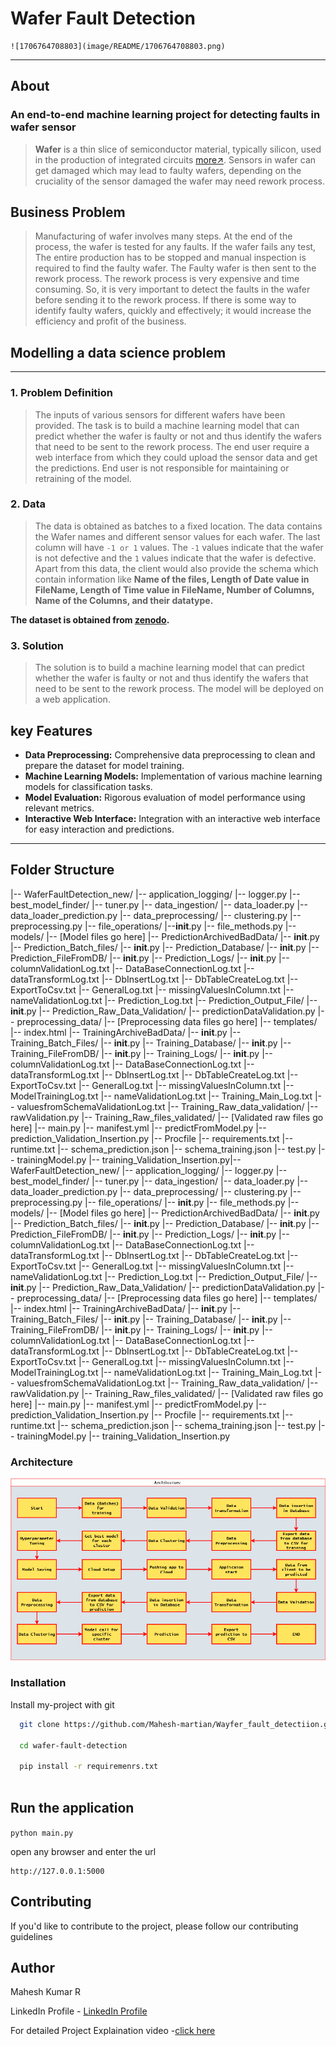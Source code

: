 # Wafer Fault Detection

    ![1706764708803](image/README/1706764708803.png)
 
---

## About

### An end-to-end machine learning project for detecting faults in wafer sensor

> **Wafer** is a thin slice of semiconductor material, typically silicon, used in the production of integrated circuits [more↗](https://en.wikipedia.org/wiki/Wafer_(electronics)#:~:text=In%20electronics%2C%20a%20wafer%20(also,in%20and%20upon%20the%20wafer.)). Sensors in wafer can get damaged which may lead to faulty wafers, depending on the cruciality of the sensor damaged the wafer may need rework process.

## Business Problem

> Manufacturing of wafer involves many steps. At the end of the process, the wafer is tested for any faults. If the wafer fails any test, The entire production has to be stopped and manual inspection is required to find the faulty wafer. The Faulty wafer is then sent to the rework process. The rework process is very expensive and time consuming. So, it is very important to detect the faults in the wafer before sending it to the rework process. If there is some way to identify faulty wafers, quickly and effectively; it would increase the efficiency and profit of the business.

## Modelling a data science problem

---

### 1. Problem Definition

> The inputs of various sensors for different wafers have been provided. The task is to build a machine learning model that can predict whether the wafer is faulty or not and thus identify the wafers that need to be sent to the rework process. The end user require a web interface from which they could upload the sensor data and get the predictions. End user is not responsible for maintaining or retraining of the model.

### 2. Data

> The data is obtained as batches to a fixed location. The data contains the Wafer names and different sensor values for each wafer. The last column will have `-1 or 1` values. The `-1` values indicate that the wafer is not defective and the `1` values indicate that the wafer is defective. Apart from this data, the client would also provide the schema which contain information like **Name of the files, Length of Date value in FileName, Length of Time value in FileName, Number of Columns, Name of the Columns, and their datatype.**

**The dataset is obtained from [zenodo](https://zenodo.org/record/4322353#.Y7K4y3ZBytU).**

### 3. Solution

> The solution is to build a machine learning model that can predict whether the wafer is faulty or not and thus identify the wafers that need to be sent to the rework process. The model will be deployed on a web application.

## key Features

* __Data Preprocessing:__ Comprehensive data preprocessing to clean and prepare the dataset for model training.
* __Machine Learning Models:__ Implementation of various machine learning models for classification tasks.
* __Model Evaluation:__ Rigorous evaluation of model performance using relevant metrics.
* __Interactive Web Interface:__ Integration with an interactive web interface for easy interaction and predictions.

---

## Folder Structure

 |-- WaferFaultDetection_new/
    |-- application_logging/
        |-- logger.py
    |-- best_model_finder/
        |-- tuner.py
    |-- data_ingestion/
        |-- data_loader.py
        |-- data_loader_prediction.py
    |-- data_preprocessing/
        |-- clustering.py
        |-- preprocessing.py
    |-- file_operations/
        |--__init__.py
        |-- file_methods.py
    |-- models/
        |-- [Model files go here]
    |-- PredictionArchivedBadData/
        |-- __init__.py
    |-- Prediction_Batch_files/
        |-- __init__.py
    |-- Prediction_Database/
        |-- __init__.py
    |-- Prediction_FileFromDB/
        |-- __init__.py
    |-- Prediction_Logs/
        |-- __init__.py
        |-- columnValidationLog.txt
        |-- DataBaseConnectionLog.txt
        |-- dataTransformLog.txt
        |-- DbInsertLog.txt
        |-- DbTableCreateLog.txt
        |-- ExportToCsv.txt
        |-- GeneralLog.txt
        |-- missingValuesInColumn.txt
        |-- nameValidationLog.txt
        |-- Prediction_Log.txt
    |-- Prediction_Output_File/
        |-- __init__.py
    |-- Prediction_Raw_Data_Validation/
        |-- predictionDataValidation.py
    |-- preprocessing_data/
        |-- [Preprocessing data files go here]
    |-- templates/
        |-- index.html
    |-- TrainingArchiveBadData/
        |-- __init__.py
    |-- Training_Batch_Files/
        |-- __init__.py
    |-- Training_Database/
        |-- __init__.py
    |-- Training_FileFromDB/
        |-- __init__.py
    |-- Training_Logs/
        |-- __init__.py
        |-- columnValidationLog.txt
        |-- DataBaseConnectionLog.txt
        |-- dataTransformLog.txt
        |-- DbInsertLog.txt
        |-- DbTableCreateLog.txt
        |-- ExportToCsv.txt
        |-- GeneralLog.txt
        |-- missingValuesInColumn.txt
        |-- ModelTrainingLog.txt
        |-- nameValidationLog.txt
        |-- Training_Main_Log.txt
        |-- valuesfromSchemaValidationLog.txt
    |-- Training_Raw_data_validation/
        |-- rawValidation.py
    |-- Training_Raw_files_validated/
        |-- [Validated raw files go here]
    |-- main.py
    |-- manifest.yml
    |-- predictFromModel.py
    |-- prediction_Validation_Insertion.py
    |-- Procfile
    |-- requirements.txt
    |-- runtime.txt
    |-- schema_prediction.json
    |-- schema_training.json
    |-- test.py
    |-- trainingModel.py
    |-- training_Validation_Insertion.py|-- WaferFaultDetection_new/
    |-- application_logging/
        |-- logger.py
    |-- best_model_finder/
        |-- tuner.py
    |-- data_ingestion/
        |-- data_loader.py
        |-- data_loader_prediction.py
    |-- data_preprocessing/
        |-- clustering.py
        |-- preprocessing.py
    |-- file_operations/
        |-- __init__.py
        |-- file_methods.py
    |-- models/
        |-- [Model files go here]
    |-- PredictionArchivedBadData/
        |-- __init__.py
    |-- Prediction_Batch_files/
        |-- __init__.py
    |-- Prediction_Database/
        |-- __init__.py
    |-- Prediction_FileFromDB/
        |-- __init__.py
    |-- Prediction_Logs/
        |-- __init__.py
        |-- columnValidationLog.txt
        |-- DataBaseConnectionLog.txt
        |-- dataTransformLog.txt
        |-- DbInsertLog.txt
        |-- DbTableCreateLog.txt
        |-- ExportToCsv.txt
        |-- GeneralLog.txt
        |-- missingValuesInColumn.txt
        |-- nameValidationLog.txt
        |-- Prediction_Log.txt
    |-- Prediction_Output_File/
        |-- __init__.py
    |-- Prediction_Raw_Data_Validation/
        |-- predictionDataValidation.py
    |-- preprocessing_data/
        |-- [Preprocessing data files go here]
    |-- templates/
        |-- index.html
    |-- TrainingArchiveBadData/
        |-- __init__.py
    |-- Training_Batch_Files/
        |-- __init__.py
    |-- Training_Database/
        |-- __init__.py
    |-- Training_FileFromDB/
        |-- __init__.py
    |-- Training_Logs/
        |-- __init__.py
        |-- columnValidationLog.txt
        |-- DataBaseConnectionLog.txt
        |-- dataTransformLog.txt
        |-- DbInsertLog.txt
        |-- DbTableCreateLog.txt
        |-- ExportToCsv.txt
        |-- GeneralLog.txt
        |-- missingValuesInColumn.txt
        |-- ModelTrainingLog.txt
        |-- nameValidationLog.txt
        |-- Training_Main_Log.txt
        |-- valuesfromSchemaValidationLog.txt
    |-- Training_Raw_data_validation/
        |-- rawValidation.py
    |-- Training_Raw_files_validated/
        |-- [Validated raw files go here]
    |-- main.py
    |-- manifest.yml
    |-- predictFromModel.py
    |-- prediction_Validation_Insertion.py
    |-- Procfile
    |-- requirements.txt
    |-- runtime.txt
    |-- schema_prediction.json
    |-- schema_training.json
    |-- test.py
    |-- trainingModel.py
    |-- training_Validation_Insertion.py

### Architecture

![1706765162567](image/README/1706765162567.png)

### Installation

Install my-project with git

```bash
  git clone https://github.com/Mahesh-martian/Wayfer_fault_detectiion.git

  cd wafer-fault-detection
  
  pip install -r requiremenrs.txt
  
```

## Run the application

`python main.py`

open any browser and enter the url

```
http://127.0.0.1:5000
```

## Contributing

If you'd like to contribute to the project, please follow our contributing guidelines

## Author

Mahesh Kumar R

LinkedIn Profile - [LinkedIn Profile](https://www.linkedin.com/in/mahesh-kumar-r/)

For detailed Project Explaination video -[click here ](https://youtu.be/hXVvsEaUsBw)
